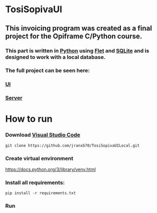 # TosiSopivaUI

## This invoicing program was created as a final project for the Opiframe C/Python course.

### This part is written in [Python](www.https://www.python.org/) using [Flet](https://flet.dev/) and [SQLite](https://www.sqlite.org/) and is designed to work with a local database.

### The full project can be seen here:

### [UI](https://github.com/jranxb70/TosiSopivaUI)

### [Server](https://github.com/jranxb70/TosiSopivaLaskutus)

# How to run

### Download [Visual Studio Code](https://code.visualstudio.com/)

```
git clone https://github.com/jranxb70/TosiSopivaUILocal.git
```

### Create virtual environment
https://docs.python.org/3/library/venv.html

### Install all requirements:
```
pip install -r requirements.txt
```

### Run
